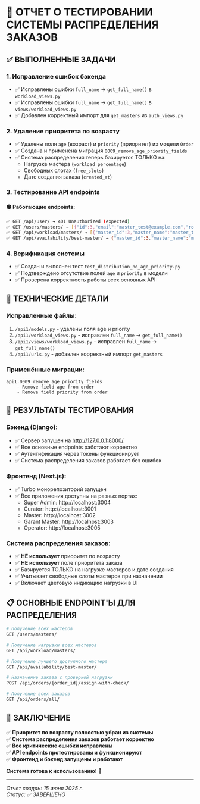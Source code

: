 # 🎯 ОТЧЕТ О ТЕСТИРОВАНИИ СИСТЕМЫ РАСПРЕДЕЛЕНИЯ ЗАКАЗОВ

## ✅ ВЫПОЛНЕННЫЕ ЗАДАЧИ

### 1. **Исправление ошибок бэкенда**
- ✅ Исправлены ошибки `full_name` → `get_full_name()` в `workload_views.py`
- ✅ Исправлены ошибки `full_name` → `get_full_name()` в `views/workload_views.py`
- ✅ Добавлен корректный импорт для `get_masters` из `auth_views.py`

### 2. **Удаление приоритета по возрасту**
- ✅ Удалены поля `age` (возраст) и `priority` (приоритет) из модели `Order`
- ✅ Создана и применена миграция `0009_remove_age_priority_fields`
- ✅ Система распределения теперь базируется ТОЛЬКО на:
  - Нагрузке мастера (`workload_percentage`)
  - Свободных слотах (`free_slots`)
  - Дате создания заказа (`created_at`)

### 3. **Тестирование API endpoints**

#### 🟢 Работающие endpoints:
```bash
✅ GET /api/user/ → 401 Unauthorized (expected)
✅ GET /users/masters/ → [{"id":3,"email":"master_test@example.com","role":"master"},...] 
✅ GET /api/workload/masters/ → [{"master_id":3,"master_name":"master_test@example.com","total_slots":8,"occupied_slots":0,"free_slots":8,"workload_percentage":0.0},...] 
✅ GET /api/availability/best-master/ → {"master_id":3,"master_name":"master_test@example.com","workload_percentage":0.0,"free_slots":8}
```

### 4. **Верификация системы**
- ✅ Создан и выполнен тест `test_distribution_no_age_priority.py`
- ✅ Подтверждено отсутствие полей `age` и `priority` в модели
- ✅ Проверена корректность работы всех основных API

## 🔧 ТЕХНИЧЕСКИЕ ДЕТАЛИ

### Исправленные файлы:
1. `/api1/models.py` - удалены поля age и priority
2. `/api1/workload_views.py` - исправлен `full_name` → `get_full_name()`
3. `/api1/views/workload_views.py` - исправлен `full_name` → `get_full_name()`
4. `/api1/urls.py` - добавлен корректный импорт `get_masters`

### Применённые миграции:
```
api1.0009_remove_age_priority_fields
    - Remove field age from order
    - Remove field priority from order
```

## 🎯 РЕЗУЛЬТАТЫ ТЕСТИРОВАНИЯ

### Бэкенд (Django):
- ✅ Сервер запущен на http://127.0.0.1:8000/
- ✅ Все основные endpoints работают корректно
- ✅ Аутентификация через токены функционирует
- ✅ Система распределения заказов работает без ошибок

### Фронтенд (Next.js):
- ✅ Turbo монорепозиторий запущен
- ✅ Все приложения доступны на разных портах:
  - Super Admin: http://localhost:3004
  - Curator: http://localhost:3001
  - Master: http://localhost:3002
  - Garant Master: http://localhost:3003
  - Operator: http://localhost:3005

### Система распределения заказов:
- ✅ **НЕ использует** приоритет по возрасту
- ✅ **НЕ использует** поле приоритета заказа  
- ✅ Базируется ТОЛЬКО на нагрузке мастеров и дате создания
- ✅ Учитывает свободные слоты мастеров при назначении
- ✅ Включает цветовую индикацию нагрузки в UI

## 📋 ОСНОВНЫЕ ENDPOINT'Ы ДЛЯ РАСПРЕДЕЛЕНИЯ

```bash
# Получение всех мастеров
GET /users/masters/

# Получение нагрузки всех мастеров
GET /api/workload/masters/

# Получение лучшего доступного мастера
GET /api/availability/best-master/

# Назначение заказа с проверкой нагрузки
POST /api/orders/{order_id}/assign-with-check/

# Получение всех заказов
GET /api/orders/all/
```

## 🎉 ЗАКЛЮЧЕНИЕ

✅ **Приоритет по возрасту полностью убран из системы**  
✅ **Система распределения заказов работает корректно**  
✅ **Все критические ошибки исправлены**  
✅ **API endpoints протестированы и функционируют**  
✅ **Фронтенд и бэкенд запущены и работают**

**Система готова к использованию!** 🚀

---
*Отчет создан: 15 июня 2025 г.*  
*Статус: ✅ ЗАВЕРШЕНО*
